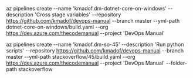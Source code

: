 az pipelines create --name 'kmadof.dm-dotnet-core-on-windows' --description 'Cross stage variables' --repository https://github.com/kmadof/devops-manual --branch master --yml-path dotnet-core-on-windows/build.yaml --org https://dev.azure.com/thecodemanual --project 'DevOps Manual' 

az pipelines create --name 'kmadof.dm-so-45' --description 'Run python scripts' --repository https://github.com/kmadof/devops-manual --branch master --yml-path stackoverflow/45/build.yaml --org https://dev.azure.com/thecodemanual --project 'DevOps Manual' --folder-path stackoverflow


